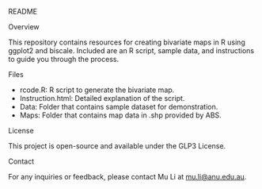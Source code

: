 README

Overview

This repository contains resources for creating bivariate maps in R using ggplot2 and biscale. Included are an R script, sample data, and instructions to guide you through the process.

Files

- rcode.R: R script to generate the bivariate map.
- Instruction.html: Detailed explanation of the script.
- Data: Folder that contains sample dataset for demonstration.
- Maps: Folder that contains map data in .shp provided by ABS.

License

This project is open-source and available under the GLP3 License.

Contact

For any inquiries or feedback, please contact Mu Li at mu.li@anu.edu.au.
